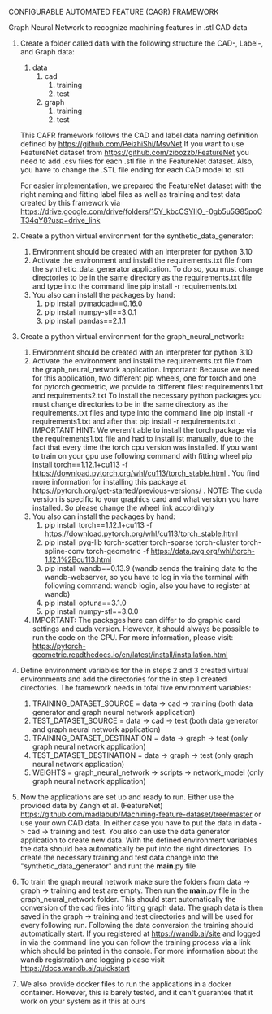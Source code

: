 CONFIGURABLE AUTOMATED FEATURE (CAGR) FRAMEWORK 

Graph Neural Network to recognize machining features in .stl CAD data
1. Create a folder called data with the following structure the CAD-, Label-, and Graph data:
      1. data
         1. cad
            1. training
            2. test
         2. graph
            1. training
            2. test
   
   This CAFR framework follows the CAD and label data naming definition defined by https://github.com/PeizhiShi/MsvNet 
   If you want to use FeatureNet dataset from https://github.com/zibozzb/FeatureNet you need to add .csv files for each
   .stl file in the FeatureNet dataset. Also, you have to change the .STL file ending for each CAD model to .stl
   
   For easier implementation, we prepared the FeatureNet dataset with the right naming and fitting label files as well 
   as training and test data created by this framework via https://drive.google.com/drive/folders/15Y_kbcCSYIIO_-0gb5u5G85poCT34qY8?usp=drive_link

2. Create a python virtual environment for the synthetic_data_generator:
   1. Environment should be created with an interpreter for python 3.10
   2. Activate the environment and install the requirements.txt file from the synthetic_data_generator application.
      To do so, you must change directories to be in the same directory as the requirements.txt file and type into the
      command line pip install -r requirements.txt
   3. You also can install the packages by hand:
      1. pip install pymadcad==0.16.0 
      2. pip install numpy-stl==3.0.1 
      3. pip install pandas==2.1.1

3. Create a python virtual environment for the graph_neural_network:
   1. Environment should be created with an interpreter for python 3.10
   2. Activate the environment and install the requirements.txt file from the graph_neural_network application.
      Important: Because we need for this application, two different pip wheels, one for torch and one for 
      pytorch geometric, we provide to different files: requirements1.txt and requirements2.txt 
      To install the necessary python packages you must change directories to be in the same directory as the 
      requirements.txt files and type into the command line pip install -r requirements1.txt and after that
      pip install -r requirements.txt . IMPORTANT HINT: We weren't able to install the torch package via the 
      requirements1.txt file and had to install ist manually, due to the fact that every time the torch cpu version was 
      installed. If you want to train on your gpu use following command with fitting wheel
      pip install torch==1.12.1+cu113 -f https://download.pytorch.org/whl/cu113/torch_stable.html . You find more 
      information for installing this package at https://pytorch.org/get-started/previous-versions/ . NOTE: The cuda
      version is specific to your graphics card and what version you have installed. So please change the wheel link
      accordingly
   3. You also can install the packages by hand:
      1. pip install torch==1.12.1+cu113 -f https://download.pytorch.org/whl/cu113/torch_stable.html 
      2. pip install pyg-lib torch-scatter torch-sparse torch-cluster torch-spline-conv torch-geometric 
      -f https://data.pyg.org/whl/torch-1.12.1%2Bcu113.html
      3. pip install wandb==0.13.9 (wandb sends the training data to the wandb-webserver, so you have to log in via 
         the terminal with following command: wandb login, also you have to register at wandb)
      4. pip install optuna==3.1.0
      5. pip install numpy-stl==3.0.0
   4. IMPORTANT: The packages here can differ to do graphic card settings and cuda version. However, it should always
      be possible to run the code on the CPU. For more information, please visit: 
      https://pytorch-geometric.readthedocs.io/en/latest/install/installation.html

4. Define environment variables for the in steps 2 and 3 created virtual environments and add the directories for the 
   in step 1 created directories. The framework needs in total five environment variables:
   1. TRAINING_DATASET_SOURCE = data -> cad -> training (both data generator and graph neural network application)
   2. TEST_DATASET_SOURCE = data -> cad -> test  (both data generator and graph neural network application)
   3. TRAINING_DATASET_DESTINATION = data -> graph -> test  (only graph neural network application)
   4. TEST_DATASET_DESTINATION = data -> graph -> test (only graph neural network application)
   5. WEIGHTS = graph_neural_network -> scripts -> network_model (only graph neural network application)

5. Now the applications are set up and ready to run. Either use the provided data by Zangh et al. (FeatureNet) 
   https://github.com/madlabub/Machining-feature-dataset/tree/master or use your own CAD data. 
   In either case you have to put the data in data -> cad -> training and test. You also can use the data generator 
   application to create new data. With the defined environment variables the data should bea automatically be put into 
   the right directories. To create the necessary training and test data change into the "synthetic_data_generator" and
   runt the __main__.py file

6. To train the graph neural network make sure the folders from data -> graph -> training and test are empty. Then run
   the __main__.py file in the graph_neural_network folder. This should start automatically the conversion of the cad
   files into fitting graph data. The graph data is then saved in the graph -> training and test directories and will be
   used for every following run. Following the data conversion the training should automatically start. If you 
   registered at https://wandb.ai/site and logged in via the command line you can follow the training process via a link
   which should be printed in the console. For more information about the wandb registration and logging please visit 
   https://docs.wandb.ai/quickstart

7. We also provide docker files to run the applications in a docker container. However, this is barely tested, and it 
   can't guarantee that it work on your system as it this at ours
